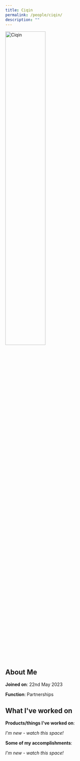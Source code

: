 ```yaml
---
title: Ciqin
permalink: /people/ciqin/
description: ""
---
```

<img src="/images/headshots/Ciqin.jpg" alt="Ciqin" style="width:50%;margin-left:0">

## About Me
**Joined on**: 22nd May 2023

**Function**: Partnerships

## What I've worked on

**Products/things I've worked on**: 

*I'm new - watch this space!*

**Some of my accomplishments**:

*I'm new - watch this space!*